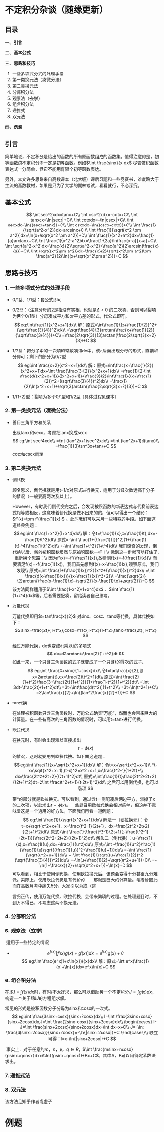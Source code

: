 # 不定积分杂谈（随缘更新）
## 目录
一、**引言**

二、**基本公式**

三、**思路和技巧**

1. 一些多项式分式的处理手段
2. 第一类换元法（凑微分法）
3. 第二类换元法
4. 分部积分法
5. 观察法（~~玄学~~）
6. 组合积分法
7. 递推式
8. 双元法

**四、例题**

## 引言

简单地说，不定积分是给出的函数的所有原函数组成的函数集。值得注意的是，初等函数的不定积分不一定是初等函数。例如$\int \frac{sinx}{x}dx$ 尽管被积函数表达式十分简单，但它不能用有限个初等函数表达。

另外，本文许多思路来自高数课本（北大版）课后习题和一些竞赛书，难度略大于主流的高数教材，如果是只为了大学的期末考试，看看就行，不必深究。

## 基本公式
$$
\int sec^2xdx=tanx+C\\
\int csc^2xdx=-cotx+C\\
\int tanxdx=\ln|secx|+C\\
\int cotxdx=-\ln|cscx|+C\\
\int secxdx=\ln{(secx+tanx)}+C\\
\int cscxdx=\ln{(cscx-cotx)}+C\\
\int \frac{1}{\sqrt{a^2-x^2}}dx=arcsinx+C \\
\int \frac{1}{\sqrt{x^2 \pm a^2}}dx=\ln(x+\sqrt{x^2 \pm a^2})+C\\
\int \frac{1}{x^2+a^2}dx=\frac{1}{a}arctanx+C\\
\int \frac{1}{x^2-a^2}dx=\frac{1}{2a}\ln\frac{x-a}{x+a}+C\\
\int \sqrt{a^2-x^2}dx=\frac{x}{2}\sqrt{a^2-x^2}+\frac{a^2}{2}arcsin{\frac{x}{a}}+C\\
\int \sqrt{(x^2\pm a^2)}dx=\frac{x}{2}\sqrt{x^2\pm a^2}\pm \frac{a^2}{2}\ln{(x+\sqrt{x^2\pm a^2})}+C
$$

## 思路与技巧
### 1. 一些多项式分式的处理手段

- 0/1型、1/1型：套公式即可

- 0/2形：（注意分母的2是指没有实根、也就是$\Delta<0$ 的二次项，否则可以裂项为两个0/1型）分母凑成平方和or平方差的形式，代公式即可。
  $$
  eg:\int\frac{1}{x^2+x+1}dx\\
  解：原式=\int\frac{1}{(x+\frac{1}{2})^2+(\sqrt\frac{3}{4})^2}dx\\
  =\sqrt\frac{4}{3}arctan(\frac{x+\frac{1}{2}}{\sqrt\frac{3}{4}})+C\\
  =\frac{2\sqrt{3}}{3}arctan(\frac{2\sqrt{3}x+2}{3})+C
  $$
  
- 1/2型：把分子中的一次项和常数凑进dx中，使d后面出现分母的形式，直接积分即可；剩下的部分为0/2型
  $$
  eg:\int \frac{x+2}{x^2+x+1}dx\\
  解：原式=\int\frac{x+\frac{1}{2}}{x^2+x+1}dx+\int \frac{\frac{3}{2}}{x^2+x+1}dx\\
  =\frac{1}{2}\int \frac{d{(x^2+x+1)}}{(x^2+x+1)}+\frac{3}{2}\int\frac{1}{(x+\frac{1}{2})^2+(\sqrt\frac{3}{4})^2}dx\\
  =\frac{1}{2}\ln(x^2+x+1)+\sqrt{3}arctan(\frac{2\sqrt{3}x+2}{3})+C
  $$

  

- 1/(1+2)型：裂项为多个0/1型和1/2型（具体过程见课本）

### 2. 第一类换元法（凑微分法）

- 善用三角平方和关系
  
  出现tanx和secx，考虑把tanx换成secx
  $$
  eg:\int sec^4xdx\\
  =\int (tan^2x+1)sec^2xdx\\
  =\int (tan^2x+1)d(tanx)\\
  =\frac{1}{3}tan^3x+tanx+C
  $$
  cotx和cscx同理

### 3. 第二类换元法

- 倒代换

  顾名思义，倒代换就是用t=1/x对原式进行换元，适用于分母次数远高于分子的情况（一般要高两次及以上）。

  However，有时我们倒代换完之后，会发现被积函数的新表达式与代换前表达式相等或相反，这意味着倒代换是做不出来的的，但可以得出一个结论：$f'(x)=\pm f'(\frac{1}{x})$  。此时我们可以采用一些特殊的手段。如下面这道经典例题：
  $$
  eg:\int \frac{1+x^2}{1+x^4}dx\\
  解：令t=\frac{1}{x},x=\frac{1}{t},dx=-\frac{1}{t^2}dt\\
  原式=-\int \frac{1+(\frac{1}{t})^2}{1+(\frac{1}{t})^4}\frac{1}{t^2}dt\\
  =-\int \frac{1+t^2}{1+t^4}dt\\
  我们惊奇的发现，倒代换以后，新的被积函数居然与原被积函数一样！\\
  做到这一步就可以打住了,重新换个思路：\\
  因为f'(x)=-f'(\frac{1}{x}),故猜测f(x)=-f(\frac{1}{x})\\
  而要满足f(x)=-f(\frac{1}{x})，我们首先想到f(x)=x-\frac{1}{x},观察原式，我们发现\\
  原式=\int \frac{1+(\frac{1}{x})^2}{x^2+(\frac{1}{x})^2}dx\\
  =\int \frac{d(x-\frac{1}{x})}{(x-\frac{1}{x})^2+2}\\
  =\frac{\sqrt{2}}{2}arctan{\frac{x-\frac{1}{x}-\sqrt{2}}{x-\frac{1}{x}+\sqrt{2}}}+C
  $$
  该方法同样适用于$\int \frac{1-x^2}{1+x^4}dx$ 、$\int \frac{1}{1+x^4}dx$等。后者需要配凑，留给读者自己思考。

- 万能代换

  万能代换即用$t=tan\frac{x}{2}$ 对sinx、cosx、tanx等代换，具体代换如下：
  $$
  sinx=\frac{2t}{1+t^2},cosx=\frac{1-t^2}{1-t^2},tanx=\frac{2t}{1+t^2}
  $$

  经过万能代换，dx也变成dt乘以t的多项式
  $$
  dx=d2arctant=\frac{2}{1+t^2}dt
  $$
  如此一来，一个只含三角函数的式子就变成了一个只含t的幂次的式子。
  $$
  eg:\int \frac{3+sinx}{1+cosx}dx\\
  令t=tan\frac{x}{2},则x=2arctan{t},dx=\frac{2}{t^2+1}dt\\
  原式=\int \frac{2}{1+t^2}\frac{3+\frac{2t}{1+t^2}}{1+\frac{1-t^2}{1+t^2}}dt\\
  =\int 3dt+\frac{2t}{1+t^2}dt\\
  =3t+\int\frac{d(t^2)}{1+t^2}\\
  =3t+\ln(t^2+1)+C\\
  =3\tan\frac{x}{2}+\ln{(tan^2\frac{x}{2}+1)}+C
  $$
  
- tan代换

  在处理被积函数只含三角函数时，万能公式确实“万能”，然而也会带来巨大的计算量。在一些有高次的三角函数的情况时，可以用t=tanx进行代换。

- 欧拉代换

  在换元时，有时会出现难以直接求出$$t=\phi (x)$$ 的情况，这时就要用到欧拉代换。如下面这道题：
  $$
  eg:\int \frac{1}{x+\sqrt{x^2+x+1}}dx\\
  解：令t=x+\sqrt{x^2+x+1}\\
  *t-x=\sqrt{x^2+x+1},(t-x)^2=x^2+x+1,x=\frac{t^2-1}{1+2t}*\\
  dx=\frac{2t^2+2t+2}{(2t+1)^2}dt\\
  原式=\int \frac{1}{t}\frac{2t^2+2t+2}{(2t+1)^2}dt=2\int \frac{t^2+t+1}{t(2t+1)^2}dt\\
  之后可以用倒代换，也可以裂项
  $$
  
  带*的部分就是欧拉换元。可以看到，通过含t一侧配凑后两边平方，消掉了x的二次项，以此求出$t=\phi(x)$。一些题目用欧拉代换会相对简单，但这并不意味着这是一个通用的好方法。下面我们再看一道例题：
  $$
  eg:\int \frac{1}{x\sqrt{x^2+x+1}}dx\\
  解法一（欧拉换元）：令t=x+\sqrt{x^2+x+1}，x=\frac{t^2-1}{2t+1}，dx=\frac{2t^2+2t+2}{(2t+1)^2}dt\\
  原式=\int \frac{1}{\frac{t^2-1}{2t+1}(t-\frac{t^2-1}{2t+1})}\frac{2t^2+2t+2}{(2t+1)^2}dt\\
  解法二（倒代换）：u=\frac{1}{x},x=\frac{1}{u},dx=-\frac{1}{u^2}du\\
  原式=\int -\frac{1}{u^2}\frac{1}{\frac{1}{u}\sqrt{(\frac{1}{u})^2+\frac{1}{u}+1}}du\\
  =-\int \frac{1}{\sqrt{u^2+u+1}}du\\
  =-\int \frac{1}{\sqrt{(u+\frac{1}{2})^2+(\sqrt{\frac{3}{4}})^2}}du\\
  =-\ln(u+\frac{1}{2}+\sqrt{u^2+u+1})+C\\
  =-\ln(1+\frac{x}{2}+\sqrt{x^2+x+1})+\ln{x}+C
  $$
  可以看到，相比于使用倒代换，使用欧拉换元后，该题会变得十分甚至九分难做。实际上，使用欧拉代换是有代价的——那就是巨大的计算量。笔者曾因此而在高数月考中痛失5分，大家引以为戒（逃
  
  言归正传，使用万能代换、欧拉代换，会带来繁琐的过程。在处理题目时，不到万不得已，不考虑这两个换元法。

### 4. 分部积分法

### 5. 观察法（~~玄学~~）

​	适用于一些特定的情况

- $$e^{f(x)}[f'(x)g(x)+g'(x)]dx=e^{f(x)}g(x)+C$$
  $$
  eg:\int \frac{e^x(1+x\ln{x})}{x}dx\\
  解：原式=\int e^x(\frac{1}{x}+\ln{x})dx=e^x\ln{x}+C
  $$
  

### 6. 组合积分法

   在求$I=\int f(x)dx$时，有时$I$不太好求，那么可以借助另一个不定积分$J=\int g(x)dx$，构造一个关于$I$和$J$的方程组求解。

   常见的形式是被积函数分子分母为sinx和cosx的一次式。
$$
eg:\int \frac{3sinx+cosx}{sinx+2cosx}dx\\
   I=\int \frac{3sinx+cosx}{sinx+2cosx}dx,J=\int \frac{2sinx-cosx}{sinx+2cosx}dx\\
   \begin{cases}
   I-J=\int \frac{sinx+2cosx}{sinx+2cosx}dx=\int dx=x+C\\
   J=-\int \frac{d(sinx+2cosx)}{sinx+2cosx}=-\ln{|sinx+2cosx|}+C
   \end{cases}\\
   联立可得：I=x-\ln{|sinx+2cosx|}+C
$$

​	事实上，对于任意的$m，n，p，q\in R$，$\int  \frac{msinx+ncosx}{psinx+qcosx}dx=A\ln{(psinx+qcosx)}+Bx+C$，其中A，B可以用待定系数法求出。

### 7. 递推式法

### 8. 双元法

   该方法见知乎作者凌虚子

# 例题
